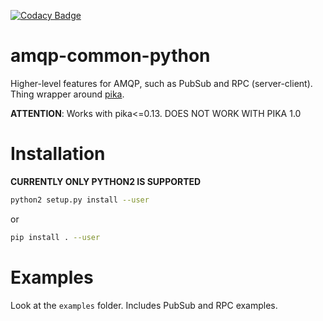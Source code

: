 [![Codacy Badge](https://api.codacy.com/project/badge/Grade/d0a18bbcbc964af0871f55608a3b5b20)](https://www.codacy.com?utm_source=github.com&amp;utm_medium=referral&amp;utm_content=robotics-4-all/amqp-common-python&amp;utm_campaign=Badge_Grade)

# amqp-common-python
Higher-level features for AMQP, such as PubSub and RPC (server-client).
Thing wrapper around [pika](https://pika.readthedocs.io/en/stable/).

**ATTENTION**: Works with pika<=0.13. DOES NOT WORK WITH PIKA 1.0

# Installation

**CURRENTLY ONLY PYTHON2 IS SUPPORTED**

```bash
python2 setup.py install --user
```

or

```bash
pip install . --user
```

# Examples

Look at the `examples` folder. Includes PubSub and RPC examples.
